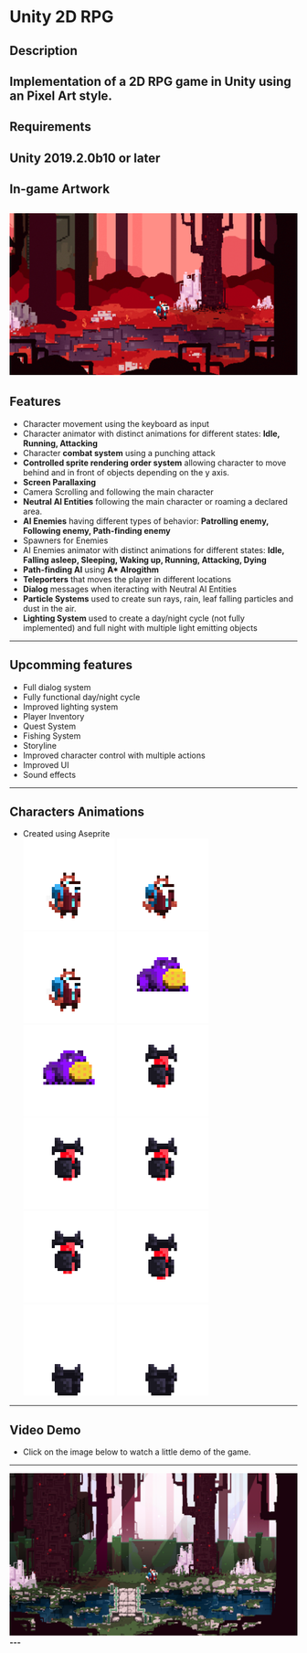 # Unity 2D RPG
##  Description
Implementation of a 2D RPG game in Unity using an Pixel Art style.
---
## Requirements
Unity 2019.2.0b10 or later
---
## In-game Artwork

![alt text](https://github.com/PavelescuVictor/Unity2DRPG/blob/master/Image%20Progression%20Gif%20v2.gif)
---
## Features
* Character movement using the keyboard as input
* Character animator with distinct animations for different states: **Idle, Running, Attacking**
* Character **combat system** using a punching attack
* **Controlled sprite rendering order system** allowing character to move behind and in front of objects depending on the y axis.
* **Screen Parallaxing**
* Camera Scrolling and following the main character
* **Neutral AI Entities** following the main character or roaming a declared area.
* **AI Enemies** having different types of behavior: **Patrolling enemy, Following enemy, Path-finding enemy**
* Spawners for Enemies
* AI Enemies animator with distinct animations for different states: **Idle, Falling asleep, Sleeping, Waking up, Running, Attacking, Dying**
* **Path-finding AI** using **A\* Alrogithm**
* **Teleporters** that moves the player in different locations
* **Dialog** messages when iteracting with Neutral AI Entities
* **Particle Systems** used to create sun rays, rain, leaf falling particles and dust in the air.
* **Lighting System** used to create a day/night cycle (not fully implemented) and full night with multiple light emitting objects
---
## Upcomming features
* Full dialog system
* Fully functional day/night cycle
* Improved lighting system
* Player Inventory
* Quest System
* Fishing System
* Storyline
* Improved character control with multiple actions
* Improved UI
* Sound effects
---
## Characters Animations
* Created using Aseprite\
![alt text](https://github.com/PavelescuVictor/Unity2DRPG/blob/master/Obi%20Idle%20Right.gif)
![alt text](https://github.com/PavelescuVictor/Unity2DRPG/blob/master/Obi%20Running%20Right.gif)
![alt text](https://github.com/PavelescuVictor/Unity2DRPG/blob/master/Obi%20Atack%20Right.gif)
![alt text](https://github.com/PavelescuVictor/Unity2DRPG/blob/master/Frog%20Walking%20Right.gif)
![alt text](https://github.com/PavelescuVictor/Unity2DRPG/blob/master/Frog%20Idle%20Right.gif)
![alt text](https://github.com/PavelescuVictor/Unity2DRPG/blob/master/Enemy%201%20Idle%202%20Right.gif)
![alt text](https://github.com/PavelescuVictor/Unity2DRPG/blob/master/Enemy%201%20Idle%20Right.gif)
![alt text](https://github.com/PavelescuVictor/Unity2DRPG/blob/master/Enemy%201%20Walk%20Right.gif)
![alt text](https://github.com/PavelescuVictor/Unity2DRPG/blob/master/Enemy%201%20Attack%20Right.gif)
![alt text](https://github.com/PavelescuVictor/Unity2DRPG/blob/master/Enemy%201%20Asleep%20Right.gif)
![alt text](https://github.com/PavelescuVictor/Unity2DRPG/blob/master/Enemy%201%20Awake%20Right.gif)
![alt text](https://github.com/PavelescuVictor/Unity2DRPG/blob/master/Enemy%201%20Sleep%20Right.gif)
---
## Video Demo
* Click on the image below to watch a little demo of the game.
---
<kdb>
  <a href="https://www.youtube.com/watch?v=Mq7G_RWzq9g"><b><img src="https://github.com/PavelescuVictor/Unity2DRPG/blob/master/Image-Progression%208.png"/></a>
</kbd>
---
